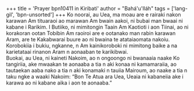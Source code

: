 +++
title = 'Prayer bpn10411 in Kiribati'
author = "Bahá'u'lláh"
tags = ['lang-gil', 'bpn-unsorted']
+++
Ko noorai, au Uea, ma moau are e rairaki nakon karawan Am tituaraoi ao marawan Am bwain aakoi, ni bubai man bwaai ni kabane i Rarikim.  I Butiiko, ni mimitongin Taain Am Kaotioti i aon Tiinai, ao ni korakoran ootan Tobibin Am raoiroi are e ootanako man rabin karawan Aram, are te Kakabwarai buure ao ni bwaina te atataiaomata nakoiu. Korobokiia i bukiu, ngkanne, n Am kainikoroboki ni mimitong baike a na karietataai rinanon Aram n aonaaban te karikibwai.         
Buokai, au Uea, ni kaineti Nakoim, ao n ongoongo ni bwanaaia naake Ko tangiriia, ake mwaakan te aonaaba a tia n aki konaa ni kamamaraiia, ao tautaekan aaba nako a tia n aki konamaki n tauiia Mairoum, ao naake a tia n taku ngke a waaki Nakoim: “Bon Te Atua ara Uea, Ueaia ni kabaneiia ake i karawa ao ni kabane aika i aon te aonaaba.”

